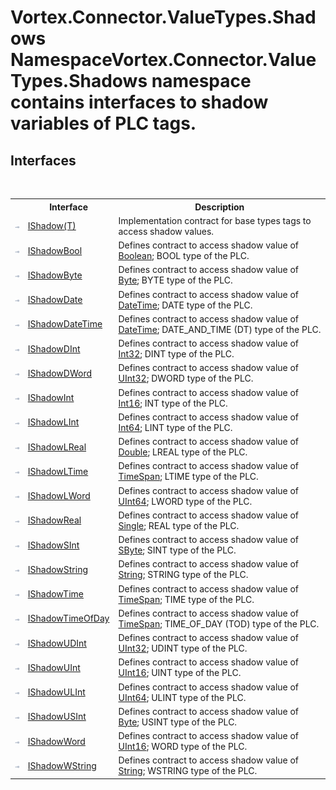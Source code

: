 # Vortex.Connector.ValueTypes.Shadows NamespaceVortex.Connector.ValueTypes.Shadows namespace contains interfaces to shadow variables of PLC tags.



## Interfaces
&nbsp;<table><tr><th></th><th>Interface</th><th>Description</th></tr><tr><td>![Public interface](media/pubinterface.gif "Public interface")</td><td><a href="T_Vortex_Connector_ValueTypes_Shadows_IShadow_1.md">IShadow(T)</a></td><td>
Implementation contract for base types tags to access shadow values.</td></tr><tr><td>![Public interface](media/pubinterface.gif "Public interface")</td><td><a href="T_Vortex_Connector_ValueTypes_Shadows_IShadowBool.md">IShadowBool</a></td><td>
Defines contract to access shadow value of <a href="http://msdn2.microsoft.com/en-us/library/a28wyd50" target="_blank">Boolean</a>; BOOL type of the PLC.</td></tr><tr><td>![Public interface](media/pubinterface.gif "Public interface")</td><td><a href="T_Vortex_Connector_ValueTypes_Shadows_IShadowByte.md">IShadowByte</a></td><td>
Defines contract to access shadow value of <a href="http://msdn2.microsoft.com/en-us/library/yyb1w04y" target="_blank">Byte</a>; BYTE type of the PLC.</td></tr><tr><td>![Public interface](media/pubinterface.gif "Public interface")</td><td><a href="T_Vortex_Connector_ValueTypes_Shadows_IShadowDate.md">IShadowDate</a></td><td>
Defines contract to access shadow value of <a href="http://msdn2.microsoft.com/en-us/library/03ybds8y" target="_blank">DateTime</a>; DATE type of the PLC.</td></tr><tr><td>![Public interface](media/pubinterface.gif "Public interface")</td><td><a href="T_Vortex_Connector_ValueTypes_Shadows_IShadowDateTime.md">IShadowDateTime</a></td><td>
Defines contract to access shadow value of <a href="http://msdn2.microsoft.com/en-us/library/03ybds8y" target="_blank">DateTime</a>; DATE_AND_TIME (DT) type of the PLC.</td></tr><tr><td>![Public interface](media/pubinterface.gif "Public interface")</td><td><a href="T_Vortex_Connector_ValueTypes_Shadows_IShadowDInt.md">IShadowDInt</a></td><td>
Defines contract to access shadow value of <a href="http://msdn2.microsoft.com/en-us/library/td2s409d" target="_blank">Int32</a>; DINT type of the PLC.</td></tr><tr><td>![Public interface](media/pubinterface.gif "Public interface")</td><td><a href="T_Vortex_Connector_ValueTypes_Shadows_IShadowDWord.md">IShadowDWord</a></td><td>
Defines contract to access shadow value of <a href="http://msdn2.microsoft.com/en-us/library/ctys3981" target="_blank">UInt32</a>; DWORD type of the PLC.</td></tr><tr><td>![Public interface](media/pubinterface.gif "Public interface")</td><td><a href="T_Vortex_Connector_ValueTypes_Shadows_IShadowInt.md">IShadowInt</a></td><td>
Defines contract to access shadow value of <a href="http://msdn2.microsoft.com/en-us/library/e07e6fds" target="_blank">Int16</a>; INT type of the PLC.</td></tr><tr><td>![Public interface](media/pubinterface.gif "Public interface")</td><td><a href="T_Vortex_Connector_ValueTypes_Shadows_IShadowLInt.md">IShadowLInt</a></td><td>
Defines contract to access shadow value of <a href="http://msdn2.microsoft.com/en-us/library/6yy583ek" target="_blank">Int64</a>; LINT type of the PLC.</td></tr><tr><td>![Public interface](media/pubinterface.gif "Public interface")</td><td><a href="T_Vortex_Connector_ValueTypes_Shadows_IShadowLReal.md">IShadowLReal</a></td><td>
Defines contract to access shadow value of <a href="http://msdn2.microsoft.com/en-us/library/643eft0t" target="_blank">Double</a>; LREAL type of the PLC.</td></tr><tr><td>![Public interface](media/pubinterface.gif "Public interface")</td><td><a href="T_Vortex_Connector_ValueTypes_Shadows_IShadowLTime.md">IShadowLTime</a></td><td>
Defines contract to access shadow value of <a href="http://msdn2.microsoft.com/en-us/library/269ew577" target="_blank">TimeSpan</a>; LTIME type of the PLC.</td></tr><tr><td>![Public interface](media/pubinterface.gif "Public interface")</td><td><a href="T_Vortex_Connector_ValueTypes_Shadows_IShadowLWord.md">IShadowLWord</a></td><td>
Defines contract to access shadow value of <a href="http://msdn2.microsoft.com/en-us/library/06cf7918" target="_blank">UInt64</a>; LWORD type of the PLC.</td></tr><tr><td>![Public interface](media/pubinterface.gif "Public interface")</td><td><a href="T_Vortex_Connector_ValueTypes_Shadows_IShadowReal.md">IShadowReal</a></td><td>
Defines contract to access shadow value of <a href="http://msdn2.microsoft.com/en-us/library/3www918f" target="_blank">Single</a>; REAL type of the PLC.</td></tr><tr><td>![Public interface](media/pubinterface.gif "Public interface")</td><td><a href="T_Vortex_Connector_ValueTypes_Shadows_IShadowSInt.md">IShadowSInt</a></td><td>
Defines contract to access shadow value of <a href="http://msdn2.microsoft.com/en-us/library/f71b253d" target="_blank">SByte</a>; SINT type of the PLC.</td></tr><tr><td>![Public interface](media/pubinterface.gif "Public interface")</td><td><a href="T_Vortex_Connector_ValueTypes_Shadows_IShadowString.md">IShadowString</a></td><td>
Defines contract to access shadow value of <a href="http://msdn2.microsoft.com/en-us/library/s1wwdcbf" target="_blank">String</a>; STRING type of the PLC.</td></tr><tr><td>![Public interface](media/pubinterface.gif "Public interface")</td><td><a href="T_Vortex_Connector_ValueTypes_Shadows_IShadowTime.md">IShadowTime</a></td><td>
Defines contract to access shadow value of <a href="http://msdn2.microsoft.com/en-us/library/269ew577" target="_blank">TimeSpan</a>; TIME type of the PLC.</td></tr><tr><td>![Public interface](media/pubinterface.gif "Public interface")</td><td><a href="T_Vortex_Connector_ValueTypes_Shadows_IShadowTimeOfDay.md">IShadowTimeOfDay</a></td><td>
Defines contract to access shadow value of <a href="http://msdn2.microsoft.com/en-us/library/269ew577" target="_blank">TimeSpan</a>; TIME_OF_DAY (TOD) type of the PLC.</td></tr><tr><td>![Public interface](media/pubinterface.gif "Public interface")</td><td><a href="T_Vortex_Connector_ValueTypes_Shadows_IShadowUDInt.md">IShadowUDInt</a></td><td>
Defines contract to access shadow value of <a href="http://msdn2.microsoft.com/en-us/library/ctys3981" target="_blank">UInt32</a>; UDINT type of the PLC.</td></tr><tr><td>![Public interface](media/pubinterface.gif "Public interface")</td><td><a href="T_Vortex_Connector_ValueTypes_Shadows_IShadowUInt.md">IShadowUInt</a></td><td>
Defines contract to access shadow value of <a href="http://msdn2.microsoft.com/en-us/library/s6eyk10z" target="_blank">UInt16</a>; UINT type of the PLC.</td></tr><tr><td>![Public interface](media/pubinterface.gif "Public interface")</td><td><a href="T_Vortex_Connector_ValueTypes_Shadows_IShadowULInt.md">IShadowULInt</a></td><td>
Defines contract to access shadow value of <a href="http://msdn2.microsoft.com/en-us/library/06cf7918" target="_blank">UInt64</a>; ULINT type of the PLC.</td></tr><tr><td>![Public interface](media/pubinterface.gif "Public interface")</td><td><a href="T_Vortex_Connector_ValueTypes_Shadows_IShadowUSInt.md">IShadowUSInt</a></td><td>
Defines contract to access shadow value of <a href="http://msdn2.microsoft.com/en-us/library/yyb1w04y" target="_blank">Byte</a>; USINT type of the PLC.</td></tr><tr><td>![Public interface](media/pubinterface.gif "Public interface")</td><td><a href="T_Vortex_Connector_ValueTypes_Shadows_IShadowWord.md">IShadowWord</a></td><td>
Defines contract to access shadow value of <a href="http://msdn2.microsoft.com/en-us/library/s6eyk10z" target="_blank">UInt16</a>; WORD type of the PLC.</td></tr><tr><td>![Public interface](media/pubinterface.gif "Public interface")</td><td><a href="T_Vortex_Connector_ValueTypes_Shadows_IShadowWString.md">IShadowWString</a></td><td>
Defines contract to access shadow value of <a href="http://msdn2.microsoft.com/en-us/library/s1wwdcbf" target="_blank">String</a>; WSTRING type of the PLC.</td></tr></table>&nbsp;

